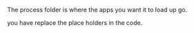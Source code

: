The process folder is where the apps you want it to load up go.

you have replace the place holders in the code.
